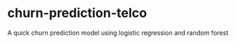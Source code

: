 # churn-prediction-telco
A quick churn prediction model using logistic regression and random forest
